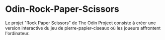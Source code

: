# Odin-Rock-Paper-Scissors

Le projet "Rock Paper Scissors" de The Odin Project consiste à créer une version interactive du jeu de pierre-papier-ciseaux où les joueurs affrontent l'ordinateur. 
